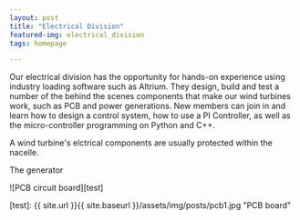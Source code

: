 ```yaml
---
layout: post
title: "Electrical Division"
featured-img: electrical_division
tags: homepage

---
```



Our electrical division has the opportunity for hands-on experience using industry loading software such as Altrium. They design, build and test a number of the behind the scenes components that make our wind turbines work, such as PCB and power generations. New members can join in and learn how to design a control system, how to use a PI Controller, as well as the micro-controller programming on Python and C++.

A wind turbine's elctrical components are usually protected within the nacelle. 

The generator 

![PCB circuit board][test]

[test]: {{ site.url }}{{ site.baseurl }}/assets/img/posts/pcb1.jpg "PCB board"
